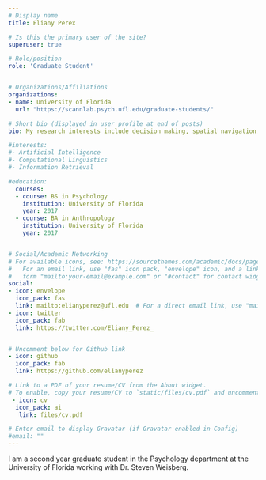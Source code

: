 ```yaml
---
# Display name
title: Eliany Perex

# Is this the primary user of the site?
superuser: true

# Role/position
role: 'Graduate Student'


# Organizations/Affiliations
organizations:
- name: University of Florida
  url: "https://scannlab.psych.ufl.edu/graduate-students/"

# Short bio (displayed in user profile at end of posts)
bio: My research interests include decision making, spatial navigation, aging, cognition, and fMRI.

#interests:
#- Artificial Intelligence
#- Computational Linguistics
#- Information Retrieval

#education:
  courses:
  - course: BS in Psychology
    institution: University of Florida
    year: 2017
  - course: BA in Anthropology
    institution: University of Florida
    year: 2017


# Social/Academic Networking
# For available icons, see: https://sourcethemes.com/academic/docs/page-builder/#icons
#   For an email link, use "fas" icon pack, "envelope" icon, and a link in the
#   form "mailto:your-email@example.com" or "#contact" for contact widget.
social:
- icon: envelope
  icon_pack: fas
  link: mailto:elianyperez@ufl.edu  # For a direct email link, use "mailto:test@example.org".
- icon: twitter
  icon_pack: fab
  link: https://twitter.com/Eliany_Perez_


# Uncomment below for Github link
- icon: github
  icon_pack: fab
  link: https://github.com/elianyperez

# Link to a PDF of your resume/CV from the About widget.
# To enable, copy your resume/CV to `static/files/cv.pdf` and uncomment the lines below.
 - icon: cv
  icon_pack: ai
   link: files/cv.pdf

# Enter email to display Gravatar (if Gravatar enabled in Config)
#email: ""
---
```


I am a second year graduate student in the Psychology department at the University of Florida working with Dr. Steven Weisberg.
